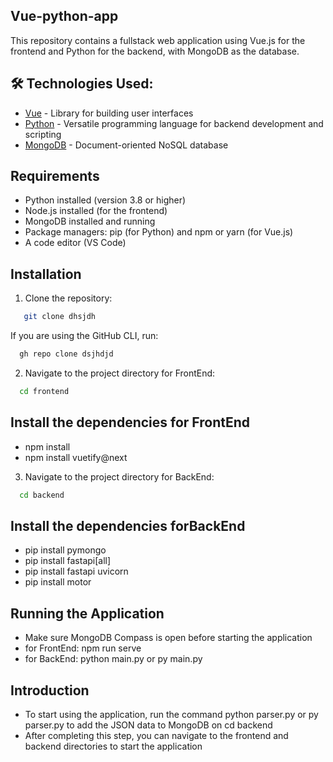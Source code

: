 ## Vue-python-app
This repository contains a fullstack web application using Vue.js for the frontend and Python for the backend, with MongoDB as the database.

## 🛠 Technologies Used:

- [Vue](https://vuejs.org/) - Library for building user interfaces
- [Python](https://www.python.org/) - Versatile programming language for backend development and scripting
- [MongoDB](https://www.mongodb.com/) - Document-oriented NoSQL database

## Requirements
- Python installed (version 3.8 or higher)
- Node.js installed (for the frontend)
- MongoDB installed and running
- Package managers: pip (for Python) and npm or yarn (for Vue.js)
- A code editor (VS Code)

## Installation

1. Clone the repository:
```bash
   git clone dhsjdh
```

If you are using the GitHub CLI, run:

```bash
  gh repo clone dsjhdjd
```
2. Navigate to the project directory for FrontEnd:

```bash
  cd frontend
```
## Install the dependencies for FrontEnd

- npm install
- npm install vuetify@next

3. Navigate to the project directory for BackEnd:

```bash
  cd backend
```
## Install the dependencies forBackEnd

- pip install pymongo
- pip install fastapi[all]
- pip install fastapi uvicorn
- pip install motor

## Running the Application

- Make sure MongoDB Compass is open before starting the application
- for FrontEnd: npm run serve
- for BackEnd: python main.py or py main.py

## Introduction

- To start using the application, run the command python parser.py or py parser.py to add the JSON data to MongoDB on cd backend
- After completing this step, you can navigate to the frontend and backend directories to start the application


